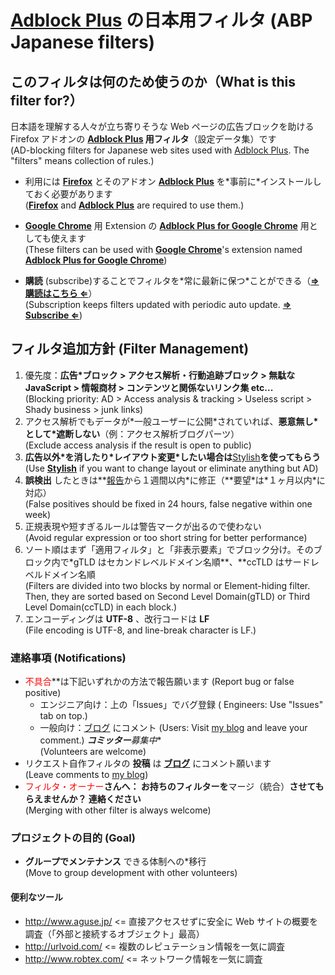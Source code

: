 # [Adblock Plus](https://addons.mozilla.org/ja/firefox/addon/1865/) の日本用フィルタ (ABP Japanese filters) #
## このフィルタは何のため使うのか（What is this filter for?） ##
日本語を理解する人々が立ち寄りそうな Web ページの広告ブロックを助ける Firefox アドオンの **[Adblock Plus](https://addons.mozilla.org/ja/firefox/addon/1865/) 用フィルタ**（設定データ集）です<br />(AD-blocking filters for Japanese web sites used with [Adblock Plus](https://addons.mozilla.org/en/firefox/addon/1865/). The "filters" means collection of rules.)

  * 利用には **[Firefox](http://mozilla.jp/)** とそのアドオン **[Adblock Plus](https://addons.mozilla.org/ja/firefox/addon/1865/)** を\*事前に\*インストールしておく必要があります<br />(**[Firefox](http://www.mozilla.com/)** and **[Adblock Plus](https://addons.mozilla.org/en/firefox/addon/1865/)** are required to use them.)

  * **[Google Chrome](http://www.google.com/chrome/)** 用 Extension の **[Adblock Plus for Google Chrome](https://chrome.google.com/extensions/detail/cfhdojbkjhnklbpkdaibdccddilifddb)** 用としても使えます<br />(These filters can be used with **[Google Chrome](http://www.google.com/chrome/)**'s extension named **[Adblock Plus for Google Chrome](https://chrome.google.com/extensions/detail/cfhdojbkjhnklbpkdaibdccddilifddb)**)

  * **購読** (subscribe)することでフィルタを\*常に最新に保つ\*ことができる（**[⇒ 購読はこちら ⇐](http://bit.ly/1r5OrZ1)**）<br />(Subscription keeps filters updated with periodic auto update. **[⇒ Subscribe ⇐](http://bit.ly/1r5OrZ1)**)

## フィルタ追加方針 (Filter Management) ##
  1. 優先度：**広告\*ブロック > アクセス解析・行動追跡ブロック > 無駄な JavaScript > 情報商材 > コンテンツと関係ないリンク集 etc...**<br />(Blocking priority: AD > Access analysis & tracking > Useless script > Shady business > junk links)
  1. アクセス解析でもデータが\*一般ユーザーに公開\*されていれば、**悪意無し\*として\*遮断しない**（例：アクセス解析ブログパーツ）<br />(Exclude access analysis if the result is open to public)
  1. **広告以外\*を消したり\*レイアウト変更\*したい場合は**[Stylish](https://addons.mozilla.org/ja/firefox/addon/2108)**を使ってもらう**<br />(Use **[Stylish](https://addons.mozilla.org/ja/firefox/addon/2108)** if you want to change layout or eliminate anything but AD)
  1. **誤検出** したときは**[報告](https://code.google.com/p/adblock-plus-japanese-filter/issues/list)から１週間以内\*に修正（**要望\*は\*１ヶ月以内\*に対応）<br />(False positives should be fixed in 24 hours, false negative within one week)
  1. 正規表現や短すぎるルールは警告マークが出るので使わない<br />(Avoid regular expression or too short string for better performance)
  1. ソート順はまず「適用フィルタ」と「非表示要素」でブロック分け。そのブロック内で\*gTLD はセカンドレベルドメイン名順**、**ccTLD はサードレベルドメイン名順<br />(Filters are divided into two blocks by normal or Element-hiding filter. Then, they are sorted based on Second Level Domain(gTLD) or Third Level Domain(ccTLD) in each block.)
  1. エンコーディングは **UTF-8** 、改行コードは **LF**<br />(File encoding is UTF-8, and line-break character is LF.)

### 連絡事項 (Notifications) ###
  * <font color='red'>不具合</font>**は下記いずれかの方法で報告願います (Report bug or false positive)
    * エンジニア向け：上の「Issues」でバグ登録 ( Engineers: Use "Issues" tab on top.)
    * 一般向け：[ブログ](http://d.hatena.ne.jp/k2jp/20081108/1226133004) にコメント (Users: Visit [my blog](http://d.hatena.ne.jp/k2jp/20081108/1226133004) and leave your comment.)
  ***コミッター**募集中**<br />(Volunteers are welcome)
  * リクエスト自作フィルタの **投稿** は **[ブログ](http://d.hatena.ne.jp/k2jp/20081108/1226133004)** にコメント願います <br />(Leave comments to [my blog](http://d.hatena.ne.jp/k2jp/20081108/1226133004))
  * <font color='red'>フィルタ・オーナー</font>**さんへ： お持ちのフィルターを**マージ（統合）**させてもらえませんか？ 連絡ください**<br />(Merging with other filter is always welcome)

### プロジェクトの目的 (Goal) ###
  * **グループでメンテナンス** できる体制への\*移行<br />(Move to group development with other volunteers)

#### 便利なツール ####
  * http://www.aguse.jp/   <= 直接アクセスせずに安全に Web サイトの概要を調査（「外部と接続するオブジェクト」最高）
  * http://urlvoid.com/    <= 複数のレピュテーション情報を一気に調査
  * http://www.robtex.com/ <= ネットワーク情報を一気に調査